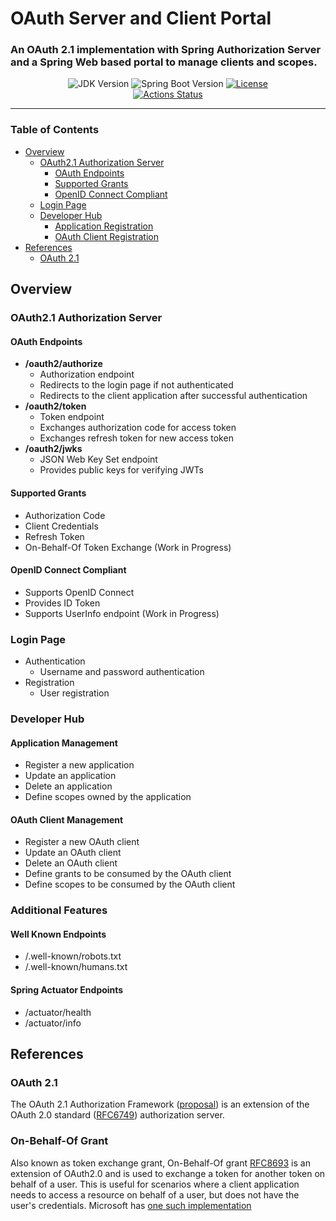 # OAuth Server and Client Portal
### An OAuth 2.1 implementation with Spring Authorization Server and a Spring Web based portal to manage clients and scopes.

<p align="center">
    <img alt="JDK Version" src="https://img.shields.io/badge/JDK-21-CC5500"/>
    <img alt="Spring Boot Version" src="https://img.shields.io/badge/Spring Boot-3.3.3-green"/>
    <a href="/LICENSE"><img alt="License" src="https://img.shields.io/badge/license-CC0--1.0-blue.svg"/></a>
<br>
    <a href="https://github.com/connellboyce/cb-authorization-hub/actions/workflows/build.yml"><img alt="Actions Status" src="https://github.com/connellboyce/cb-authorization-hub/actions/workflows/build.yml/badge.svg"></a>
</p>

<hr>

### Table of Contents
  - [Overview](#overview)
    - [OAuth2.1 Authorization Server](#oauth21-authorization-server)
        - [OAuth Endpoints](#oauth-endpoints) 
        - [Supported Grants](#supported-grants)
        - [OpenID Connect Compliant](#openid-connect-compliant)
    - [Login Page](#login-page)
    - [Developer Hub](#developer-hub)
      - [Application Registration](#application-registration)
      - [OAuth Client Registration](#oauth-client-registration)
  - [References](#references)
    - [OAuth 2.1](#oauth-21)

## Overview

### OAuth2.1 Authorization Server

#### OAuth Endpoints
- **/oauth2/authorize**
  - Authorization endpoint
  - Redirects to the login page if not authenticated
  - Redirects to the client application after successful authentication
- **/oauth2/token**
  - Token endpoint
  - Exchanges authorization code for access token
  - Exchanges refresh token for new access token
- **/oauth2/jwks**
  - JSON Web Key Set endpoint
  - Provides public keys for verifying JWTs

#### Supported Grants
- Authorization Code
- Client Credentials
- Refresh Token
- On-Behalf-Of Token Exchange (Work in Progress)

#### OpenID Connect Compliant
- Supports OpenID Connect
- Provides ID Token
- Supports UserInfo endpoint (Work in Progress)

### Login Page
- Authentication
  - Username and password authentication
- Registration
  - User registration


### Developer Hub

#### Application Management
- Register a new application
- Update an application
- Delete an application
- Define scopes owned by the application

#### OAuth Client Management
- Register a new OAuth client
- Update an OAuth client
- Delete an OAuth client
- Define grants to be consumed by the OAuth client
- Define scopes to be consumed by the OAuth client

### Additional Features

#### Well Known Endpoints
- /.well-known/robots.txt
- /.well-known/humans.txt

#### Spring Actuator Endpoints
- /actuator/health
- /actuator/info

## References

### OAuth 2.1
The OAuth 2.1 Authorization Framework ([proposal](https://datatracker.ietf.org/doc/html/draft-ietf-oauth-v2-1-10)) is an extension of the OAuth 2.0 standard ([RFC6749](https://datatracker.ietf.org/doc/html/rfc6749)) authorization server.

### On-Behalf-Of Grant
Also known as token exchange grant, On-Behalf-Of grant [RFC8693](https://datatracker.ietf.org/doc/html/rfc8693) is an extension of OAuth2.0 and is used to exchange a token for another token on behalf of a user. This is useful for scenarios where a client application needs to access a resource on behalf of a user, but does not have the user's credentials. Microsoft has [one such implementation](https://learn.microsoft.com/en-us/entra/identity-platform/v2-oauth2-on-behalf-of-flow)

